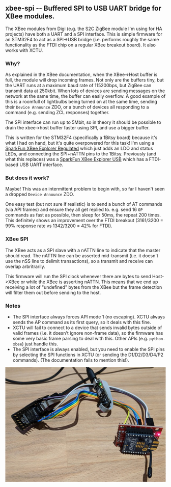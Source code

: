 ## xbee-spi -- Buffered SPI to USB UART bridge for XBee modules.

The XBee modules from Digi (e.g. the S2C ZigBee module I'm using for HA projects) have both a UART and a SPI interface. This is simple firmware for an STM32F4 to act as a SPI->USB bridge (i.e. performs roughly the same functionality as the FTDI chip on a regular XBee breakout board). It also works with XCTU.

### Why?
As explained in the XBee documentation, when the XBee->Host buffer is full, the module will drop incoming frames. Not only are the buffers tiny, but the UART runs at a maximum baud rate of 115200bps, but ZigBee can transmit data at 250kbit. When lots of devices are sending messages on the network at the same time, the buffer can easily overflow. A good example of this is a roomfull of lightbulbs being turned on at the same time, sending their `Device Announce` ZDO, or a bunch of devices all responding to a command (e.g. sending ZCL responses) together.

The SPI interface can run up to 5Mbit, so in theory it should be possible to drain the xbee->host buffer faster using SPI, and use a bigger buffer.

This is written for the STM32F4 (specifically a 1Bitsy board) because it's what I had on hand, but it's quite overpowered for this task! I'm using a [SparkFun XBee Explorer Regulated](https://www.sparkfun.com/products/11373) which just adds an LDO and status LEDs, and connecting the SPI+nATTN pins to the 1Bitsy. Previously (and what this replaces) was a [SparkFun XBee Explorer USB](https://www.sparkfun.com/products/11373) which has a FTDI-based USB UART interface.

### But does it work?
Maybe! This was an intermittent problem to begin with, so far I haven't seen a dropped `Device Announce` ZDO.

One easy test (but not sure if realistic) is to send a bunch of AT commands (via API frames) and ensure they all get replied to. e.g. send 16 `OP` commands as fast as possible, then sleep for 50ms, the repeat 200 times. This definitely shows an improvement over the FTDI breakout (3161/3200 = 99% response rate vs 1342/3200 = 42% for FTDI).

### XBee SPI
The XBee acts as a SPI slave with a nATTN line to indicate that the master should read. The nATTN line can be asserted mid-transmit (i.e. it doesn't use the nSS line to delimit transactions), so a transmit and receive can overlap arbritrarily.

This firmware will run the SPI clock whenever there are bytes to send Host->XBee or while the XBee is asserting nATTN. This means that we end up receiving a lot of "undefined" bytes from the XBee but the frame detection will filter them out before sending to the host.

### Notes
- The SPI interface always forces API mode 1 (no escaping). XCTU always sends the AP command as its first query, so it deals with this fine.
- XCTU will fail to connect to a device that sends invalid bytes outside of valid frames (i.e. it doesn't ignore non-frame data), so the firmware has some very basic frame parsing to deal with this. Other APIs (e.g. `python-xbee`) just handle this.
- The SPI interface is always enabled, but you need to enable the SPI pins by selecting the SPI functions in XCTU (or sending the D1/D2/D3/D4/P2 commands). (The documentation fails to mention this!).

![XBee module, 1Bitsy, Black Magic Probe](doc/xbee-1bitsy-bmp.jpg)
